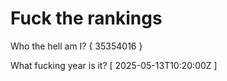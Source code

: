 # Fuck the rankings

Who the hell am I?
{ 35354016 }

What fucking year is it?
[ 2025-05-13T10:20:00Z ]
